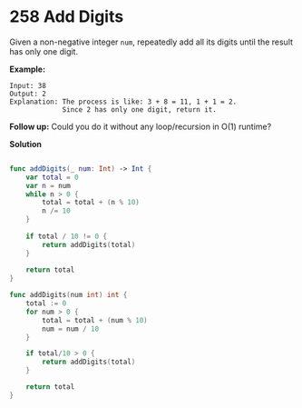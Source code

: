 # 258 Add Digits

Given a non-negative integer `num`, repeatedly add all its digits until the result has only one digit.

**Example:**

```
Input: 38
Output: 2 
Explanation: The process is like: 3 + 8 = 11, 1 + 1 = 2. 
             Since 2 has only one digit, return it.
```

**Follow up:**
Could you do it without any loop/recursion in O(1) runtime?

**Solution**

```swift

func addDigits(_ num: Int) -> Int {
    var total = 0
    var n = num
    while n > 0 {
        total = total + (n % 10)
        n /= 10
    }
    
    if total / 10 != 0 {
        return addDigits(total)
    }
    
    return total
}
```

```go
func addDigits(num int) int {
	total := 0
	for num > 0 {
		total = total + (num % 10)
		num = num / 10
	}

	if total/10 > 0 {
		return addDigits(total)
	}

	return total
}
```

